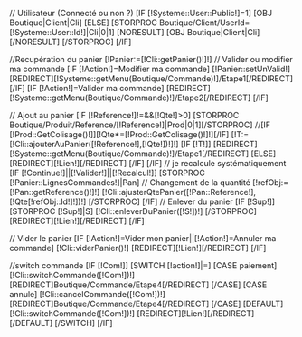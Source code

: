 // Utilisateur (Connecté ou non ?)
[IF [!Systeme::User::Public!]=1]
	[OBJ Boutique|Client|Cli]
[ELSE]
	[STORPROC Boutique/Client/UserId=[!Systeme::User::Id!]|Cli|0|1]
		[NORESULT]
			[OBJ Boutique|Client|Cli]
		[/NORESULT]
	[/STORPROC]
[/IF]

//Recupération du panier
[!Panier:=[!Cli::getPanier()!]!]
// Valider ou modifier ma commande
[IF [!Action!]=Modifier ma commande]
	[!Panier::setUnValid!]
	[REDIRECT][!Systeme::getMenu(Boutique/Commande)!]/Etape1[/REDIRECT]
[/IF]
[IF [!Action!]=Valider ma commande]
	[REDIRECT][!Systeme::getMenu(Boutique/Commande)!]/Etape2[/REDIRECT]
[/IF]

// Ajout au panier
[IF [!Reference!]!=&&[!Qte!]>0]
	[STORPROC Boutique/Produit/Reference/[!Reference!]|Prod|0|1][/STORPROC]
	//[IF [!Prod::GetColisage()!]][!Qte*=[!Prod::GetColisage()!]!][/IF]
	[!T:=[!Cli::ajouterAuPanier([!Reference!],[!Qte!])!]!]
	[IF [!T!]]
		[REDIRECT][!Systeme::getMenu(Boutique/Commande)!]/Etape1[/REDIRECT]
	[ELSE]
		[REDIRECT][!Lien!][/REDIRECT]
	[/IF]
[/IF]
// je recalcule systématiquement
[IF [!Continue!]||[!Valider!]||[!Recalcul!]]
	[STORPROC [!Panier::LignesCommandes!]|Pan]
		// Changement de la quantité
		[!refObj:=[!Pan::getReference()!]!]
		[!Cli::ajusterQtePanier([!Pan::Reference!],[!Qte[!refObj::Id!]!])!]
	[/STORPROC]
[/IF]
// Enlever du panier
[IF [!Sup!]]
	[STORPROC [!Sup!]|S]
		[!Cli::enleverDuPanier([!S!])!]
	[/STORPROC]
	[REDIRECT][!Lien!][/REDIRECT]
[/IF]

// Vider le panier
[IF [!Action!]=Vider mon panier||[!Action!]=Annuler ma commande]
	[!Cli::viderPanier()!]
	[REDIRECT][!Lien!][/REDIRECT]
[/IF]

//switch commande
[IF [!Com!]]
	[SWITCH [!action!]|=]
		[CASE paiement]
			[!Cli::switchCommande([!Com!])!]
			[REDIRECT]Boutique/Commande/Etape4[/REDIRECT]
		[/CASE]
		[CASE annule]
			[!Cli::cancelCommande([!Com!])!]
			[REDIRECT]Boutique/Commande/Etape4[/REDIRECT]
		[/CASE]
		[DEFAULT]
			[!Cli::switchCommande([!Com!])!]
			[REDIRECT][!Lien!][/REDIRECT]
		[/DEFAULT]
	[/SWITCH]
[/IF]


